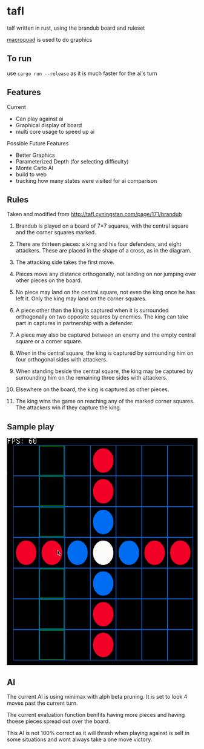 # tafl

talf written in rust, using the brandub board and ruleset

[macroquad](https://github.com/not-fl3/macroquad) is used to do graphics

## To run
use `cargo run --release` as it is much faster for the ai's turn

## Features
Current
- Can play against ai
- Graphical display of board
- multi core usage to speed up ai

Possible Future Features
- Better Graphics
- Parameterized Depth (for selecting difficulty)
- Monte Carlo AI
- build to web
- tracking how many states were visited for ai comparison

## Rules
Taken and modified from http://tafl.cyningstan.com/page/171/brandub
1. Brandub is played on a board of 7×7 squares, with the central square and the corner squares marked.

2. There are thirteen pieces: a king and his four defenders, and eight attackers. These are placed in the shape of a cross, as in the diagram.

3. The attacking side takes the first move.

4. Pieces move any distance orthogonally, not landing on nor jumping over other pieces on the board.

5. No piece may land on the central square, not even the king once he has left it. Only the king may land on the corner squares.

6. A piece other than the king is captured when it is surrounded orthogonally on two opposite squares by enemies. The king can take part in captures in partnership with a defender.

7. A piece may also be captured between an enemy and the empty central square or a corner square.

8. When in the central square, the king is captured by surrounding him on four orthogonal sides with attackers.

9. When standing beside the central square, the king may be captured by surrounding him on the remaining three sides with attackers.

10. Elsewhere on the board, the king is captured as other pieces.

11. The king wins the game on reaching any of the marked corner squares. The attackers win if they capture the king.

## Sample play
<img src="assets/human_v_ai.gif" width="600" height="600"/>

## AI

The current AI is using minimax with alph beta pruning. It is set to look 4 moves past the current turn.

The current evaluation function benifits having more pieces and having thoese pieces spread out over the board.

This AI is not 100% correct as it will thrash when playing against is self in some situations and wont always take a one move victory.
